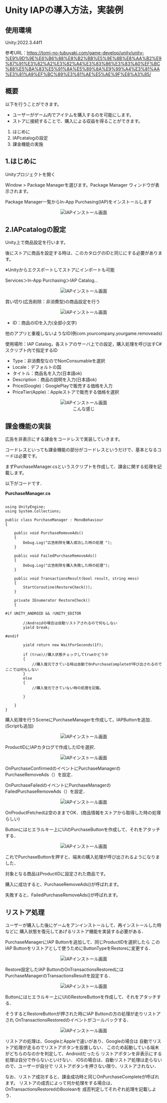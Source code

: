 # Unity IAPの導入方法，実装例<p>
## 使用環境
Unity:2022.3.44f1<p>
参考URL：https://tomi-no-tubuyaki.com/game-develop/unity/unity-%E9%9D%9E%E6%B6%88%E8%B2%BB%E5%9E%8B%E8%AA%B2%E9%87%91%E3%82%A2%E3%82%A4%E3%83%86%E3%83%A0%EF%BC%88%E5%BA%83%E5%91%8A%E5%89%8A%E9%99%A4%E3%81%AA%E3%81%A9%EF%BC%89%E3%81%AE%E5%AE%9F%E8%A3%85/

## 概要
以下を行うことができます。 
- ユーザーがゲーム内でアイテムを購入するのを可能にします。 
- ストアに接続することで、購入による収益を得ることができます。<p>

1. はじめに
2. IAPcatalogの設定
3. 課金機能の実施

## 1.はじめに
Unityプロジェクトを開く<p>
Window > Package Managerを選びます。Package Manager ウィンドウが表示されます。<p>
Package Manager一覧からIn-App Purchasing(IAP)をインストールします<p>

<div align="center">
  <img src="images/unity2.png" alt="IAPインストール画面">
</div>

## 2.IAPcatalogの設定
Unity上で商品設定を行います。

後にストアに商品を設定する時は、このカタログのIDと同じにする必要があります。

※Unityからエクスポートしてストアにインポートも可能

Services＞In-App Purchasing＞IAP Catalog...

<div align="center">
  <img src="images/unity3.png" alt="IAPインストール画面">
</div>

買い切り(広告削除：非消費型)の商品設定を行う

<div align="center">
  <img src="images/unity4.png" alt="IAPインストール画面">
</div>

- ID：商品のIDを入力(全部小文字)

他のアプリと重複しないようなID(例com.yourcompany.yourgame.removeads)

使用場所：IAP Catalog，各ストアのサーバ上での設定，購入処理を呼び出すC#スクリプト内で指定するID

- Type：非消費型なのでNonConsumableを選択
- Locale：デフォルトの国
- タイトル：商品名を入力(日本語ok)
- Description：商品の説明を入力(日本語ok)
- Price(Google)：GooglePlayで販売する価格を入力
- PriceTier(Apple)：Appleストアで販売する価格を選択

<div align="center">
  <img src="images/unity5.png" alt="IAPインストール画面">
</div>

<div align="center">
    <a>こんな感じ</a>
</div>

## 課金機能の実装

広告を非表示にする課金をコードレスで実装していきます。

コードレスといっても課金機能の部分がコードレスというだけで、基本となるコードは必要です。

まずPurchaseManager.csというスクリプトを作成して、課金に関する処理を記載します。

以下がコードです．

**PurchaseManager.cs**
~~~

using UnityEngine;
using System.Collections;

public class PurchaseManager : MonoBehaviour
{

    public void PurchaseRemoveAds()
    {
        Debug.Log("広告削除を購入成功した時の処理 ");
    }

    public void FailedPurchaseRemoveAds()
    {
        Debug.Log("広告削除を購入失敗した時の処理");
    }

    public void TransactionsResult(bool result, string mess)
    {
        StartCoroutine(RestoreCheck());
    }

    private IEnumerator RestoreCheck()
    {

#if UNITY_ANDROID && !UNITY_EDITOR

        //Androidの場合は自動リストアされるので何もしない
        yield break;

#endif

        yield return new WaitForSeconds(1f);

        if (true)//購入状態チェックしてtrueかどうか
        {
            //購入復元できている時は自動でOnPurchaseCompleteが呼び出されるのでここでは何もしない
        }
        else
        {
            //購入復元できていない時の処理を記載。

        }

    }
}

~~~

購入処理を行うSceneにPurchaseManagerを作成して，IAPButtonを追加．(Scriptも追加)

<div align="center">
  <img src="images/unity6.png" alt="IAPインストール画面">
</div>

ProductIDにIAPカタログで作成したIDを選択．

<div align="center">
  <img src="images/unity7.png" alt="IAPインストール画面">
</div>

OnPurchaseConfirmedのイベントにPurchaseManagerのPurchaseRemoveAds（）を設定．

OnPurchaseFailedのイベントにPurchaseManagerのFailedPurchaseRemoveAds（）を設定．

<div align="center">
  <img src="images/unity8.png" alt="IAPインストール画面">
</div>

OnProductFetchedは空のままでOK．(商品情報をストアから取得した時の処理らしい)

Buttonにはヒエラルキー上にUIのPurchaseButtonを作成して、それをアタッチする．

<div align="center">
  <img src="images/unity9.png" alt="IAPインストール画面">
</div>

これでPurchaseButtonを押すと、端末の購入処理が呼び出されるようになりました．

対象となる商品はProductIDに設定された商品です。

購入に成功すると、PurchaseRemoveAds()が呼ばれます。

失敗すると、FailedPurchaseRemoveAds()が呼ばれます。

## リストア処理
ユーザーが購入した後にゲームをアンインストールして、再インストールした時などに
購入状態を復元してあげるリストア機能を実装する必要がある．

PurchaseManagerにIAP Buttonを追加して、同じProductIDを選択したら
このIAP Buttonをリストアとして使うためにButtonTypeをRestoreに変更する．

<div align="center">
  <img src="images/unity10.png" alt="IAPインストール画面">
</div>

Restore設定したIAP ButtonのOnTransactionsRestoredには
PurchaseManagerのTransactionsResultを設定する．

<div align="center">
  <img src="images/unity11.png" alt="IAPインストール画面">
</div>

Buttonにはヒエラルキー上にUIのRestoreButtonを作成して、それをアタッチする．

そうするとRestoreButtonが押された時にIAP Buttonの方の処理が走りリストアされ
OnTransactionsRestoredのイベントがコールバックする．

<div align="center">
  <img src="images/unity12.png" alt="IAPインストール画面">
</div>

リストアの処理は、GoogleとAppleで違いがあり、Googleの場合は
自動でリストア処理が走るのでリストアボタンを設置しない．
このため起動している端末がどちらのなのかを判定して、Androidだったら
リストアボタンを非表示にする処理は自分で作らないといけない．
iOSの場合は、自動リストア処理は走らないので、ユーザーが自分で
リストアボタンを押さない限り、リストアされない．

なお、リストア成功すると、課金成功時と同じOnPurchaseCompleteが呼ばれます。
リストアの成否によって何か処理をする場合は、OnTransactionsRestoredのBooleanを
成否判定してそれぞれ処理を記載しよう．

